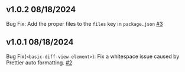 ## v1.0.2 08/18/2024

Bug Fix: Add the proper files to the `files` key in `package.json` [#3](https://github.com/KonnorRogers/diff-view-element/pull/3)

## v1.0.1 08/18/2024

Bug Fix(`<basic-diff-view-element>`): Fix a whitespace issue caused by Prettier auto formatting. [#2](https://github.com/KonnorRogers/diff-view-element/pull/2)
